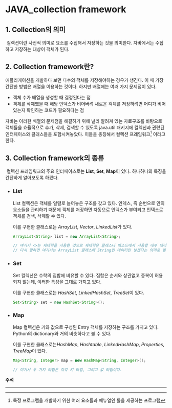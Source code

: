 # JAVA_collection framework



## 1. Collection의 의미

​	컬렉션이란 사전적 의미로 요소를 수집해서 저장하는 것을 의미한다. 자바에서는 수집하고 저장하는 대상이 객체가 된다.

## 2. Collection framework란?

  애플리케이션을 개발하다 보면 다수의 객체를 저장해야하는 경우가 생긴다. 이 때 가장 간단한 방법은 배열을 이용하는 것이다. 하지만 배열에는 여러 가지 문제점이 있다.

- 객체 수가 배열을 생성할 때 결정된다는 점
- 객체를 삭제했을 때 해당 인덱스가 비어버려 새로운 객체를 저장하려면 어디가 비어있는지 확인하는 코드가 필요하다는 점

 자바는 이러한 배열의 문제점을 해결하기 위해 널리 알려져 있는 자료구조를 바탕으로 객체들을 효율적으로 추가, 삭제, 검색할 수 있도록 java.util 패키지에 컬렉션과 관련된 인터페이스와 클래스들을 포함시켜놓았다. 이들을 총칭해서 컬렉션 프레임워크[^1] 이라고 한다. 

## 3. Collection framework의 종류

​	컬렉션 프레임워크의 주요 인터페이스로는 **List**, **Set**, **Map**이 있다. 하나하나의 특징을 간단하게 알아보도록 하겠다.

- ### List

  List 컬렉션은 객체를 일렬로 늘어놓은 구조를 갖고 있다. 인덱스, 즉 순번으로 안의 요소들을 관리하기 때문에 객체를 저장하면 자동으로 인덱스가 부여되고 인덱스로 객체를 검색, 삭제할 수 있다.

  이를 구현한 클래스로는 *ArrayList*, *Vector*, *LinkedList*가 있다.

  ```java
  ArrayList<String> list = new ArrayList<String>;
  
  // 여기서 <>는 제네릭을 사용한 것으로 제네릭은 클래스나 메소드에서 사용할 내부 데이터 타입을 컴파일 시에 미리 저장하는 방법이다.
  // 다시 말하면 여기서는 ArrayList 클래스에 String인 데이터만 넣겠다는 의미로 볼 수 있다.
  ```

- ### Set

  Set 컬렉션은 수학의 집합에 비유할 수 있다. 집합은 순서와 상관없고 중복이 허용되지 않는데, 이러한 특성을 그대로 가지고 있다.

  이를 구현한 클래스로는 *HashSet*, *LinkedHashSet*, *TreeSet*이 있다.

  ```java
  Set<String> set = new HashSet<String>();
  ```

- ### Map

  Map 컬렉션은 키와 값으로 구성된 Entry 객체를 저장하는 구조를 가지고 있다. Python의 dictionary와 거의 비슷하다고 볼 수 있다.

  이를 구현한 클래스로는*HashMap*, *Hashtable*, *LinkedHashMap*, *Properties*, *TreeMap*이 있다.

  ```java
  Map<String, Integer> map = new HashMap<String, Integer>();
  
  // 여기서 두 가지 타입은 각각 키 타입, 그리고 값 타입이다.
  ```



**주석**

___

[^1]: 특정 프로그램을 개발하기 위한 여러 요소들과 메뉴얼인 룰을 제공하는 프로그램
